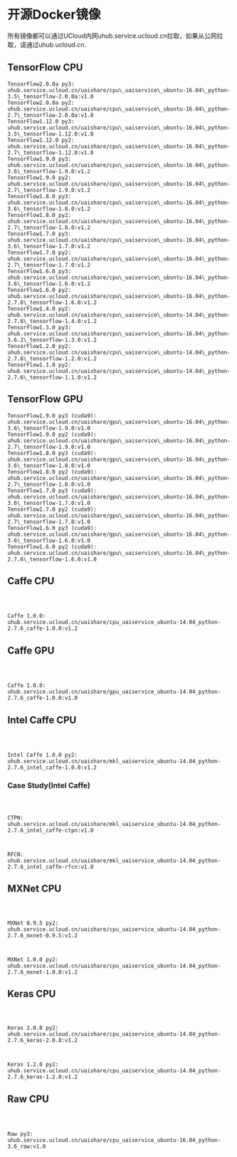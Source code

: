 

# 开源Docker镜像 
所有镜像都可以通过UCloud内网uhub.service.ucloud.cn拉取，如果从公网拉取，请通过uhub.ucloud.cn.

## TensorFlow CPU

```
TensorFlow2.0.0a py3:  uhub.service.ucloud.cn/uaishare/cpu\_uaiservice\_ubuntu-16.04\_python-3.5\_tensorflow-2.0.0a:v1.0 
TensorFlow2.0.0a py2:  uhub.service.ucloud.cn/uaishare/cpu\_uaiservice\_ubuntu-16.04\_python-2.7\_tensorflow-2.0.0a:v1.0 
TensorFlow1.12.0 py3:  uhub.service.ucloud.cn/uaishare/cpu\_uaiservice\_ubuntu-16.04\_python-3.5\_tensorflow-1.12.0:v1.0 
TensorFlow1.12.0 py2:  uhub.service.ucloud.cn/uaishare/cpu\_uaiservice\_ubuntu-16.04\_python-2.7\_tensorflow-1.12.0:v1.0 
TensorFlow1.9.0 py3:  uhub.service.ucloud.cn/uaishare/cpu\_uaiservice\_ubuntu-16.04\_python-3.6\_tensorflow-1.9.0:v1.2 
TensorFlow1.9.0 py2:  uhub.service.ucloud.cn/uaishare/cpu\_uaiservice\_ubuntu-16.04\_python-2.7\_tensorflow-1.9.0:v1.2 
TensorFlow1.8.0 py3:  uhub.service.ucloud.cn/uaishare/cpu\_uaiservice\_ubuntu-16.04\_python-3.6\_tensorflow-1.8.0:v1.2 
TensorFlow1.8.0 py2:  uhub.service.ucloud.cn/uaishare/cpu\_uaiservice\_ubuntu-16.04\_python-2.7\_tensorflow-1.8.0:v1.2 
TensorFlow1.7.0 py3:  uhub.service.ucloud.cn/uaishare/cpu\_uaiservice\_ubuntu-16.04\_python-3.6\_tensorflow-1.7.0:v1.2 
TensorFlow1.7.0 py2:  uhub.service.ucloud.cn/uaishare/cpu\_uaiservice\_ubuntu-16.04\_python-2.7\_tensorflow-1.7.0:v1.2 
TensorFlow1.6.0 py3:  uhub.service.ucloud.cn/uaishare/cpu\_uaiservice\_ubuntu-16.04\_python-3.6\_tensorflow-1.6.0:v1.2
TensorFlow1.6.0 py2:  uhub.service.ucloud.cn/uaishare/cpu\_uaiservice\_ubuntu-16.04\_python-2.7.6\_tensorflow-1.6.0:v1.2
TensorFlow1.4.0 py2:  uhub.service.ucloud.cn/uaishare/cpu\_uaiservice\_ubuntu-14.04\_python-2.7.6\_tensorflow-1.4.0:v1.2
TensorFlow1.3.0 py3:  uhub.service.ucloud.cn/uaishare/cpu\_uaiservice\_ubuntu-16.04\_python-3.6.2\_tensorflow-1.3.0:v1.2 
TensorFlow1.2.0 py2:  uhub.service.ucloud.cn/uaishare/cpu\_uaiservice\_ubuntu-14.04\_python-2.7.6\_tensorflow-1.2.0:v1.2 
TensorFlow1.1.0 py2:  uhub.service.ucloud.cn/uaishare/cpu\_uaiservice\_ubuntu-14.04\_python-2.7.6\_tensorflow-1.1.0:v1.2 
```

## TensorFlow GPU

```
TensorFlow1.9.0 py3 (cuda9):  uhub.service.ucloud.cn/uaishare/gpu\_uaiservice\_ubuntu-16.04\_python-3.6\_tensorflow-1.9.0:v1.0 
TensorFlow1.9.0 py2 (cuda9):  uhub.service.ucloud.cn/uaishare/gpu\_uaiservice\_ubuntu-16.04\_python-2.7\_tensorflow-1.9.0:v1.0 
TensorFlow1.8.0 py3 (cuda9):  uhub.service.ucloud.cn/uaishare/gpu\_uaiservice\_ubuntu-16.04\_python-3.6\_tensorflow-1.8.0:v1.0 
TensorFlow1.8.0 py2 (cuda9):  uhub.service.ucloud.cn/uaishare/gpu\_uaiservice\_ubuntu-16.04\_python-2.7\_tensorflow-1.8.0:v1.0 
TensorFlow1.7.0 py3 (cuda9):  uhub.service.ucloud.cn/uaishare/gpu\_uaiservice\_ubuntu-16.04\_python-3.6\_tensorflow-1.7.0:v1.0 
TensorFlow1.7.0 py2 (cuda9):  uhub.service.ucloud.cn/uaishare/gpu\_uaiservice\_ubuntu-16.04\_python-2.7\_tensorflow-1.7.0:v1.0 
TensorFlow1.6.0 py3 (cuda9): uhub.service.ucloud.cn/uaishare/gpu\_uaiservice\_ubuntu-16.04\_python-3.6\_tensorflow-1.6.0:v1.0 
TensorFlow1.6.0 py2 (cuda9): uhub.service.ucloud.cn/uaishare/gpu\_uaiservice\_ubuntu-16.04\_python-2.7.6\_tensorflow-1.6.0:v1.0 
```

## Caffe CPU

<code>

Caffe 1.0.0: uhub.service.ucloud.cn/uaishare/cpu\_uaiservice\_ubuntu-14.04\_python-2.7.6\_caffe-1.0.0:v1.2 
</code>

## Caffe GPU

<code>

Caffe 1.0.0: uhub.service.ucloud.cn/uaishare/gpu\_uaiservice\_ubuntu-14.04\_python-2.7.6\_caffe-1.0.0:v1.0 
</code>

## Intel Caffe CPU

<code>

Intel Caffe 1.0.0 py2: uhub.service.ucloud.cn/uaishare/mkl\_uaiservice\_ubuntu-14.04\_python-2.7.6\_intel\_caffe-1.0.0:v1.2 
</code>

### Case Study(Intel Caffe)

<code>

CTPN: uhub.service.ucloud.cn/uaishare/mkl\_uaiservice\_ubuntu-14.04\_python-2.7.6\_intel\_caffe-ctpn:v1.0 

RFCN: uhub.service.ucloud.cn/uaishare/mkl\_uaiservice\_ubuntu-14.04\_python-2.7.6\_intel\_caffe-rfcn:v1.0 
</code>

## MXNet CPU

<code>

MXNet 0.9.5 py2: uhub.service.ucloud.cn/uaishare/cpu\_uaiservice\_ubuntu-14.04\_python-2.7.6\_mxnet-0.9.5:v1.2 

MXNet 1.0.0 py2: uhub.service.ucloud.cn/uaishare/cpu\_uaiservice\_ubuntu-14.04\_python-2.7.6\_mxnet-1.0.0:v1.2 
</code>

## Keras CPU

<code>

Keras 2.0.8 py2: uhub.service.ucloud.cn/uaishare/cpu\_uaiservice\_ubuntu-14.04\_python-2.7.6\_keras-2.0.8:v1.2 

Keras 1.2.0 py2: uhub.service.ucloud.cn/uaishare/cpu\_uaiservice\_ubuntu-14.04\_python-2.7.6\_keras-1.2.0:v1.2 
</code>

## Raw CPU

<code>

Raw py3: uhub.service.ucloud.cn/uaishare/cpu\_uaiservice\_ubuntu-16.04\_python-3.6\_raw:v1.0 
</code>


```